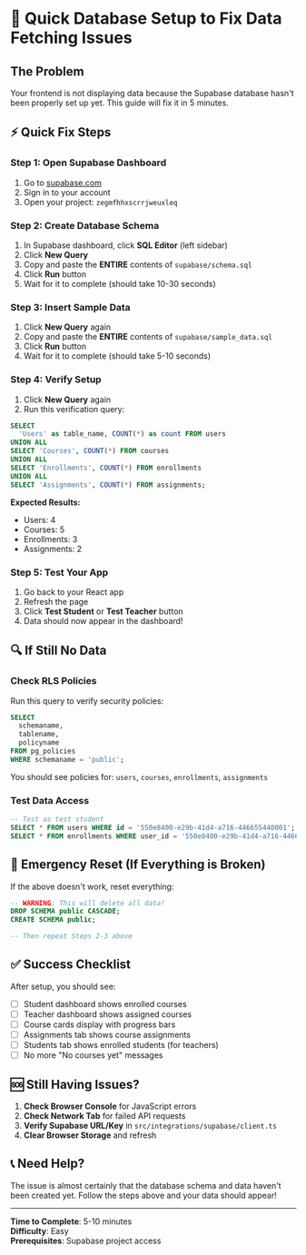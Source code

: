 # 🚨 Quick Database Setup to Fix Data Fetching Issues

## The Problem
Your frontend is not displaying data because the Supabase database hasn't been properly set up yet. This guide will fix it in 5 minutes.

## ⚡ Quick Fix Steps

### Step 1: Open Supabase Dashboard
1. Go to [supabase.com](https://supabase.com)
2. Sign in to your account
3. Open your project: `zegmfhhxscrrjweuxleq`

### Step 2: Create Database Schema
1. In Supabase dashboard, click **SQL Editor** (left sidebar)
2. Click **New Query**
3. Copy and paste the **ENTIRE** contents of `supabase/schema.sql`
4. Click **Run** button
5. Wait for it to complete (should take 10-30 seconds)

### Step 3: Insert Sample Data
1. Click **New Query** again
2. Copy and paste the **ENTIRE** contents of `supabase/sample_data.sql`
3. Click **Run** button
4. Wait for it to complete (should take 5-10 seconds)

### Step 4: Verify Setup
1. Click **New Query** again
2. Run this verification query:
```sql
SELECT 
  'Users' as table_name, COUNT(*) as count FROM users
UNION ALL
SELECT 'Courses', COUNT(*) FROM courses
UNION ALL
SELECT 'Enrollments', COUNT(*) FROM enrollments
UNION ALL
SELECT 'Assignments', COUNT(*) FROM assignments;
```

**Expected Results:**
- Users: 4
- Courses: 5
- Enrollments: 3
- Assignments: 2

### Step 5: Test Your App
1. Go back to your React app
2. Refresh the page
3. Click **Test Student** or **Test Teacher** button
4. Data should now appear in the dashboard!

## 🔍 If Still No Data

### Check RLS Policies
Run this query to verify security policies:
```sql
SELECT 
  schemaname,
  tablename,
  policyname
FROM pg_policies 
WHERE schemaname = 'public';
```

You should see policies for: `users`, `courses`, `enrollments`, `assignments`

### Test Data Access
```sql
-- Test as test student
SELECT * FROM users WHERE id = '550e8400-e29b-41d4-a716-446655440001';
SELECT * FROM enrollments WHERE user_id = '550e8400-e29b-41d4-a716-446655440001';
```

## 🚨 Emergency Reset (If Everything is Broken)

If the above doesn't work, reset everything:

```sql
-- WARNING: This will delete all data!
DROP SCHEMA public CASCADE;
CREATE SCHEMA public;

-- Then repeat Steps 2-3 above
```

## ✅ Success Checklist

After setup, you should see:
- [ ] Student dashboard shows enrolled courses
- [ ] Teacher dashboard shows assigned courses
- [ ] Course cards display with progress bars
- [ ] Assignments tab shows course assignments
- [ ] Students tab shows enrolled students (for teachers)
- [ ] No more "No courses yet" messages

## 🆘 Still Having Issues?

1. **Check Browser Console** for JavaScript errors
2. **Check Network Tab** for failed API requests
3. **Verify Supabase URL/Key** in `src/integrations/supabase/client.ts`
4. **Clear Browser Storage** and refresh

## 📞 Need Help?

The issue is almost certainly that the database schema and data haven't been created yet. Follow the steps above and your data should appear!

---

**Time to Complete**: 5-10 minutes  
**Difficulty**: Easy  
**Prerequisites**: Supabase project access 